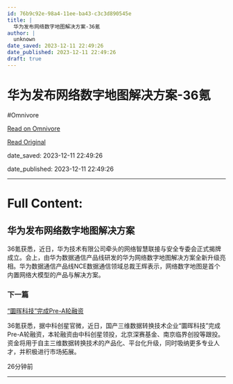 ```yaml
---
id: 76b9c92e-98a4-11ee-ba43-c3c3d890545e
title: |
  华为发布网络数字地图解决方案-36氪
author: |
  unknown
date_saved: 2023-12-11 22:49:26
date_published: 2023-12-11 22:49:26
draft: true
---
```


# 华为发布网络数字地图解决方案-36氪
#Omnivore

[Read on Omnivore](https://omnivore.app/me/36-18c5c389b58)

[Read Original](https://36kr.com/newsflashes/2557226235206530?f=rss)

date_saved: 2023-12-11 22:49:26

date_published: 2023-12-11 22:49:26

--- 

# Full Content: 

## 华为发布网络数字地图解决方案

36氪获悉，近日，华为技术有限公司牵头的网络智慧联接与安全专委会正式揭牌成立。会上，由华为数据通信产品线研发的华为网络数字地图解决方案全新升级亮相。华为数据通信产品线NCE数据通信领域总裁王辉表示，网络数字地图是首个内置网络大模型的产品与解决方案。

### 下一篇

[“圜晖科技”完成Pre-A轮融资](https://36kr.com/newsflashes/2557221709994887)

36氪获悉，据中科创星官微，近日，国产三维数据转换技术企业“圜晖科技”完成Pre-A轮融资，本轮融资由中科创星领投，北京深赛基金、南京临界创投等跟投。资金将用于自主三维数据转换技术的产品化、平台化升级，同时吸纳更多专业人才，并积极进行市场拓展。

26分钟前

---


